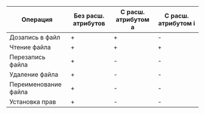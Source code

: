 |Операция              |Без расш. атрибутов|С расш. атрибутом a|С расш. атрибутом i|
|----------------------|-------------------|-------------------|-------------------|
|Дозапись в файл       |+                  |+                  |-                  |
|Чтение файла          |+                  |+                  |+                  |
|Перезапись файла      |+                  |-                  |-                  |
|Удаление файла        |+                  |-                  |-                  |
|Переименование файла  |+                  |-                  |-                  |
|Установка прав        |+                  |-                  |-                  |